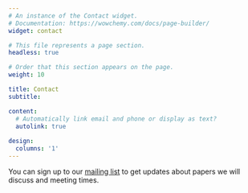 ```yaml
---
# An instance of the Contact widget.
# Documentation: https://wowchemy.com/docs/page-builder/
widget: contact

# This file represents a page section.
headless: true

# Order that this section appears on the page.
weight: 10

title: Contact
subtitle:

content:
  # Automatically link email and phone or display as text?
  autolink: true
  
design:
  columns: '1'
---
```


You can sign up to our <a href="https://listserv.unibe.ch/mailman/listinfo/reproducibilitea">mailing list</a> to get updates about papers we will discuss and meeting times.
